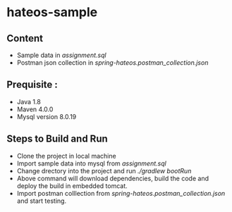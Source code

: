 # hateos-sample

## Content
- Sample data in *assignment.sql*
- Postman json collection in *spring-hateos.postman_collection.json*

## Prequisite :
- Java 1.8
- Maven 4.0.0
- Mysql version 8.0.19

## Steps to Build and Run
- Clone the project in local machine
- Import sample data into mysql from *assignment.sql*
- Change drectory into the project and run *./gradlew bootRun*
- Above command will download dependencies, build the code and deploy the build in embedded tomcat.
- Import postman colllection from *spring-hateos.postman_collection.json* and start testing.
